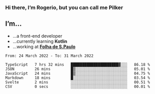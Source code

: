 ### Hi there, I’m Rogerio, but you can call me Pilker

## I’m…
- …a front-end developer
- …currently learning **Kotlin**
- …working at [**Folha de S.Paulo**](https://www.folha.com.br/)

<!--START_SECTION:waka-->

```text
From: 24 March 2022 - To: 31 March 2022

TypeScript   7 hrs 32 mins   █████████████████████▓░░░   86.18 %
JSON         26 mins         █▒░░░░░░░░░░░░░░░░░░░░░░░   05.01 %
JavaScript   24 mins         █▒░░░░░░░░░░░░░░░░░░░░░░░   04.75 %
Markdown     18 mins         █░░░░░░░░░░░░░░░░░░░░░░░░   03.54 %
Svelte       2 mins          ░░░░░░░░░░░░░░░░░░░░░░░░░   00.51 %
CSV          0 secs          ░░░░░░░░░░░░░░░░░░░░░░░░░   00.01 %
```

<!--END_SECTION:waka-->
